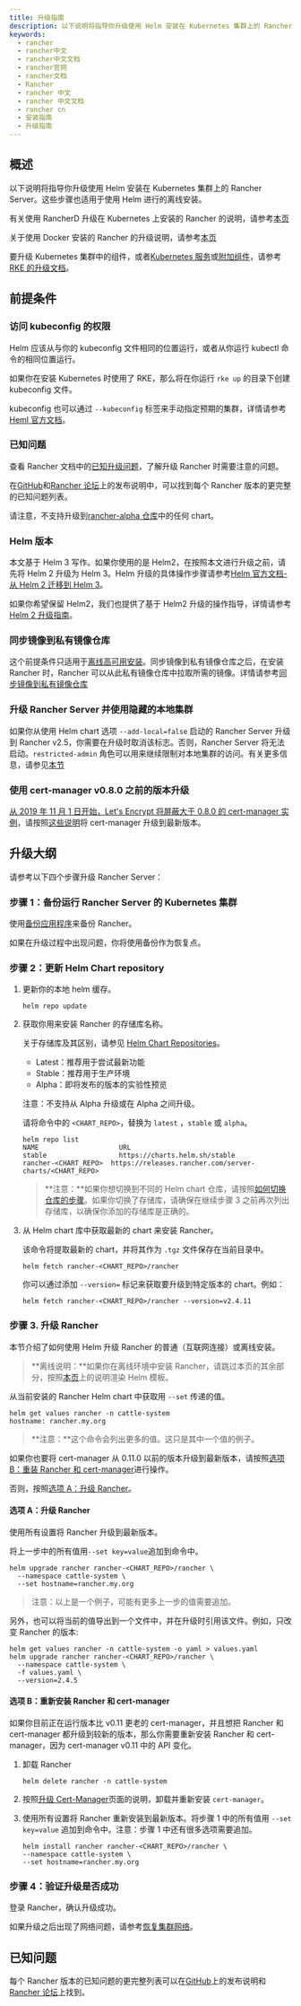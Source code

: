 ```yaml
---
title: 升级指南
description: 以下说明将指导你升级使用 Helm 安装在 Kubernetes 集群上的 Rancher Server。这些步骤也适用于使用 Helm 进行的离线安装。
keywords:
  - rancher
  - rancher中文
  - rancher中文文档
  - rancher官网
  - rancher文档
  - Rancher
  - rancher 中文
  - rancher 中文文档
  - rancher cn
  - 安装指南
  - 升级指南
---
```


## 概述

以下说明将指导你升级使用 Helm 安装在 Kubernetes 集群上的 Rancher Server。这些步骤也适用于使用 Helm 进行的离线安装。

有关使用 RancherD 升级在 Kubernetes 上安装的 Rancher 的说明，请参考[本页](/docs/rancher2.5/installation/other-installation-methods/install-rancher-on-linux/upgrades/_index)

关于使用 Docker 安装的 Rancher 的升级说明，请参考[本页](/docs/rancher2.5/installation/other-installation-methods/single-node-docker/single-node-upgrades/_index)

要升级 Kubernetes 集群中的组件，或者[Kubernetes 服务](/docs/rke/config-options/services/_index)或[附加组件](/docs/rke/config-options/add-ons/_index)，请参考[RKE 的升级文档](/docs/rke/upgrades/_index)。

## 前提条件

### 访问 kubeconfig 的权限

Helm 应该从与你的 kubeconfig 文件相同的位置运行，或者从你运行 kubectl 命令的相同位置运行。

如果你在安装 Kubernetes 时使用了 RKE，那么将在你运行 `rke up` 的目录下创建 kubeconfig 文件。

kubeconfig 也可以通过 `--kubeconfig` 标签来手动指定预期的集群，详情请参考[Heml 官方文档](https://helm.sh/docs/helm/helm/)。

### 已知问题

查看 Rancher 文档中的[已知升级问题](#known-upgrad-issues)，了解升级 Rancher 时需要注意的问题。

在[GitHub](https://github.com/rancher/rancher/releases)和[Rancher 论坛](https://forums.rancher.com/c/announcements/12)上的发布说明中，可以找到每个 Rancher 版本的更完整的已知问题列表。

请注意，不支持升级到[rancher-alpha 仓库](/docs/rancher2.5/installation/install-rancher-on-k8s/chart-options/_index)中的任何 chart。

### Helm 版本

本文基于 Helm 3 写作。如果你使用的是 Helm2，在按照本文进行升级之前，请先将 Helm 2 升级为 Helm 3。Helm 升级的具体操作步骤请参考[Helm 官方文档-从 Helm 2 迁移到 Helm 3](https://helm.sh/blog/migrate-from-helm-v2-to-helm-v3/)。

如果你希望保留 Helm2，我们也提供了基于 Helm2 升级的操作指导，详情请参考[Helm 2 升级指南](/docs/rancher2/installation/install-rancher-on-k8s/upgrades/ha/helm2/_index)。

### 同步镜像到私有镜像仓库

这个前提条件只适用于[离线高可用安装](/docs/rancher2/installation/other-installation-methods/air-gap/_index)。同步镜像到私有镜像仓库之后，在安装 Rancher 时，Rancher 可以从此私有镜像仓库中拉取所需的镜像。详情请参考[同步镜像到私有镜像仓库](/docs/rancher2.5/installation/other-installation-methods/air-gap/populate-private-registry/_index)

### 升级 Rancher Server 并使用隐藏的本地集群

如果你从使用 Helm chart 选项 `--add-local=false` 启动的 Rancher Server 升级到 Rancher v2.5，你需要在升级时取消该标志。否则，Rancher Server 将无法启动。`restricted-admin` 角色可以用来继续限制对本地集群的访问。有关更多信息，请参见[本节](/docs/rancher2.5/admin-settings/rbac/global-permissions/_index#从-rancher-升级到隐藏的-local-集群)

### 使用 cert-manager v0.8.0 之前的版本升级

[从 2019 年 11 月 1 日开始，Let's Encrypt 将屏蔽大于 0.8.0 的 cert-manager 实例](https://community.letsencrypt.org/t/blocking-old-cert-manager-versions/98753)，请按照[这些说明](/docs/rancher2.5/installation/resources/upgrading-cert-manager/_index)将 cert-manager 升级到最新版本。

## 升级大纲

请参考以下四个步骤升级 Rancher Server：

### 步骤 1：备份运行 Rancher Server 的 Kubernetes 集群

使用[备份应用程序](/docs/rancher2.5/backups/back-up-rancher/_index)来备份 Rancher。

如果在升级过程中出现问题，你将使用备份作为恢复点。

### 步骤 2：更新 Helm Chart repository

1. 更新你的本地 helm 缓存。

   ```
   helm repo update
   ```

1. 获取你用来安装 Rancher 的存储库名称。

   关于存储库及其区别，请参见 [Helm Chart Repositories](/docs/rancher2.5/installation/install-rancher-on-k8s/chart-options/_index)。

   - Latest：推荐用于尝试最新功能
   - Stable：推荐用于生产环境
   - Alpha：即将发布的版本的实验性预览

   注意：不支持从 Alpha 升级或在 Alpha 之间升级。

   请将命令中的 `<CHART_REPO>`，替换为 `latest` ，`stable` 或 `alpha`。

   ```
   helm repo list
   NAME          	       URL
   stable        	       https://charts.helm.sh/stable
   rancher-<CHART_REPO>	 https://releases.rancher.com/server-charts/<CHART_REPO>
   ```

   > **注意：**如果你想切换到不同的 Helm chart 仓库，请按照[如何切换仓库的步骤](/docs/rancher2.5/installation/resources/choosing-version/_index#切换到不同-helm-chart-仓库)。如果你切换了存储库，请确保在继续步骤 3 之前再次列出存储库，以确保你添加的存储库是正确的。

1. 从 Helm chart 库中获取最新的 chart 来安装 Rancher。

   该命令将提取最新的 chart，并将其作为 `.tgz` 文件保存在当前目录中。

   ```plain
   helm fetch rancher-<CHART_REPO>/rancher
   ```

   你可以通过添加 `--version=` 标记来获取要升级到特定版本的 chart。例如：

   ```plain
   helm fetch rancher-<CHART_REPO>/rancher --version=v2.4.11
   ```

### 步骤 3. 升级 Rancher

本节介绍了如何使用 Helm 升级 Rancher 的普通（互联网连接）或离线安装。

> **离线说明：**如果你在离线环境中安装 Rancher，请跳过本页的其余部分，按照[本页](/docs/rancher2.5/installation/install-rancher-on-k8s/upgrades/air-gap-upgrade/_index)上的说明渲染 Helm 模板。

从当前安装的 Rancher Helm chart 中获取用 `--set` 传递的值。

```
helm get values rancher -n cattle-system
hostname: rancher.my.org
```

> **注意：**这个命令会列出更多的值。这只是其中一个值的例子。

如果你也要将 cert-manager 从 0.11.0 以前的版本升级到最新版本，请按照[选项 B：重装 Rancher 和 cert-manager](#选项-b：重新安装-rancher-和-cert-manager)进行操作。

否则，按照[选项 A：升级 Rancher](#选项-a：升级-rancher)。

#### 选项 A：升级 Rancher

使用所有设置将 Rancher 升级到最新版本。

将上一步中的所有值用`--set key=value`追加到命令中。

```
helm upgrade rancher rancher-<CHART_REPO>/rancher \
  --namespace cattle-system \
  --set hostname=rancher.my.org
```

> 注意：以上是一个例子，可能有更多上一步的值需要追加。

另外，也可以将当前的值导出到一个文件中，并在升级时引用该文件。例如，只改变 Rancher 的版本:

```
helm get values rancher -n cattle-system -o yaml > values.yaml
helm upgrade rancher rancher-<CHART_REPO>/rancher \
  --namespace cattle-system \
  -f values.yaml \
  --version=2.4.5
```

#### 选项 B：重新安装 Rancher 和 cert-manager

如果你目前正在运行版本比 v0.11 更老的 cert-manager，并且想把 Rancher 和 cert-manager 都升级到较新的版本，那么你需要重新安装 Rancher 和 cert-manager，因为 cert-manager v0.11 中的 API 变化。

1. 卸载 Rancher

   ```
   helm delete rancher -n cattle-system
   ```

2. 按照[升级 Cert-Manager](/docs/rancher2.5/installation/resources/upgrading-cert-manager/_index)页面的说明，卸载并重新安装 `cert-manager`。

3. 使用所有设置将 Rancher 重新安装到最新版本。将步骤 1 中的所有值用 `--set key=value` 追加到命令中。注意：步骤 1 中还有很多选项需要追加。

   ```
   helm install rancher rancher-<CHART_REPO>/rancher \
   --namespace cattle-system \
   --set hostname=rancher.my.org
   ```

### 步骤 4：验证升级是否成功

登录 Rancher，确认升级成功。

如果升级之后出现了网络问题，请参考[恢复集群网络](/docs/rancher2/installation/install-rancher-on-k8s/upgrades/namespace-migration/_index)。

## 已知问题

每个 Rancher 版本的已知问题的更完整列表可以在[GitHub](https://github.com/rancher/rancher/releases)上的发布说明和[Rancher 论坛](https://forums.rancher.com/c/announcements/12)上找到。
